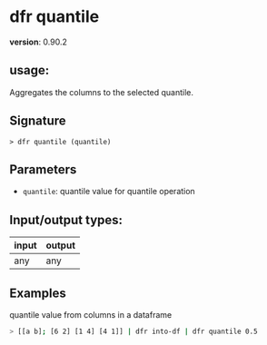 # dfr quantile

**version**: 0.90.2

## **usage**:

Aggregates the columns to the selected quantile.

## Signature

`> dfr quantile (quantile)`

## Parameters

- `quantile`: quantile value for quantile operation

## Input/output types:

| input | output |
| ----- | ------ |
| any   | any    |

## Examples

quantile value from columns in a dataframe

```bash
> [[a b]; [6 2] [1 4] [4 1]] | dfr into-df | dfr quantile 0.5
```
